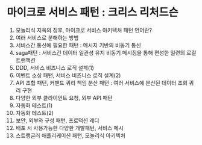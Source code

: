 # 마이크로 서비스 패턴 : 크리스 리처드슨
1. 모놀리식 지옥의 징후, 마이크로 서비스 아키텍처 패턴 언어란?
2. 여러 서비스로 분해하는 방법
3. 서비스간 통신에 필요한 패턴 : 메시지 기반의 비동기 통신
4. saga패턴 : 서비스간 데이터 일관성 유지
   비동기 메시징을 통해 편성한 일련의 로컬 트랜잭션
5. DDD, 서비스 비즈니스 로직 설계(1)
6. 이벤트 소싱 패턴, 서비스 비즈니스 로직 설계(2)
7. API 조합 패턴, 커맨드 쿼리 책임 분산 패턴 : 여러 서비스에 분산된 데이터 조회 쿼리 구현
8. 다양한 외부 클라이언트 요청, 외부 API 패턴
9. 자동화 테스트(1)
10. 자동화 테스트(2)
11. 보안, 외부와 구성 패턴, 프로덕션 레디
12. 배포 시 사용가능한 다양한 개발패턴, 서비스 메시
13. 스트랭글러 애플리케이션 패턴, 모놀리식 아키텍처 